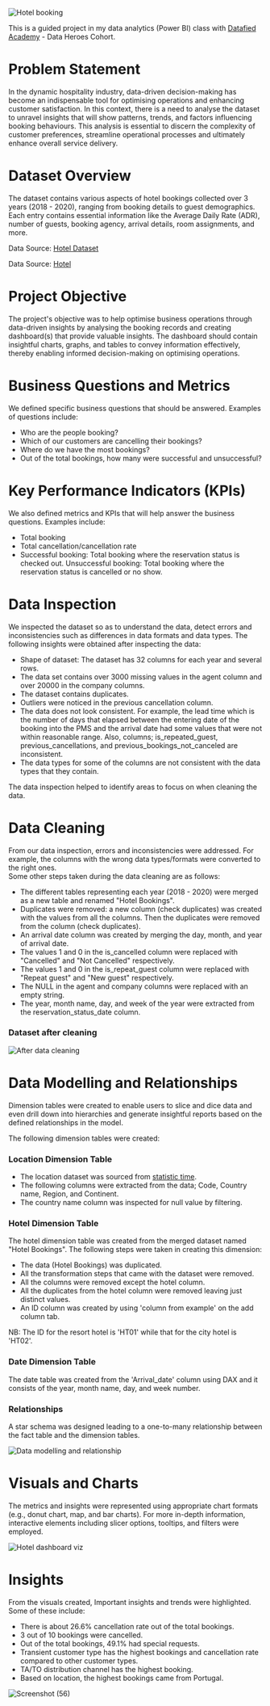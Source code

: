 ![Hotel booking](https://github.com/Onorable-e/Hotel-Bookings/assets/139487541/0c8f487a-a892-4a6f-bf4e-aef73e29f3df) 

This is a guided project in my data analytics (Power BI) class with [Datafied Academy](https://github.com/Datafyde) - Data Heroes Cohort. <br>

# Problem Statement 
In the dynamic hospitality industry, data-driven decision-making has become an indispensable tool for optimising operations and enhancing customer satisfaction. In this context, there is a need to analyse the dataset to unravel insights that will show patterns, trends, and factors influencing booking behaviours. This analysis is essential to discern the complexity of customer preferences, streamline operational processes and ultimately enhance overall service delivery.

# Dataset Overview 
The dataset contains various aspects of hotel bookings collected over 3 years (2018 - 2020), ranging from booking details to guest demographics. Each entry contains essential information like the Average Daily Rate (ADR), number of guests, booking agency, arrival details, room assignments, and more. 

Data Source: [Hotel Dataset](https://www.kaggle.com/datasets/jessemostipak/hotel-booking-demand/data)

Data Source: [Hotel](https://www.kaggle.com/datasets/jessemostipak/hotel-booking-demand/data)

# Project Objective 
The project's objective was to help optimise business operations through data-driven insights by analysing the booking records and creating dashboard(s) that provide valuable insights. The dashboard should contain insightful charts, graphs, and tables to convey information effectively, thereby enabling informed decision-making on optimising operations. 

# Business Questions and Metrics
We defined specific business questions that should be answered. Examples of questions include: <br>
- Who are the people booking? <br>
- Which of our customers are cancelling their bookings? <br>
- Where do we have the most bookings? <br>
- Out of the total bookings, how many were successful and unsuccessful? <br>

# Key Performance Indicators (KPIs)
We also defined metrics and KPIs that will help answer the business questions. Examples include: <br>
- Total booking <br>
- Total cancellation/cancellation rate <br>
- Successful booking: Total booking where the reservation status is checked out. Unsuccessful booking: Total booking where the reservation status is cancelled or no show. <br>

# Data Inspection
We inspected the dataset so as to understand the data, detect errors and inconsistencies such as differences in data formats and data types. The following insights were obtained after inspecting the data: 

- Shape of dataset: The dataset has 32 columns for each year and several rows.<br>
- The data set contains over 3000 missing values in the agent column and over 20000 in the company columns. <br>
- The dataset contains duplicates. <br>
- Outliers were noticed in the previous cancellation column. <br> 
- The data does not look consistent. For example, the lead time which is the number of days that elapsed between the entering date of the booking into the PMS and the arrival date had some values that were not within reasonable range. Also, columns; is_repeated_guest, previous_cancellations, and previous_bookings_not_canceled are inconsistent. <br>
- The data types for some of the columns are not consistent with the data types that they contain. <br>

The data inspection helped to identify areas to focus on when cleaning the data.

# Data Cleaning 
From our data inspection, errors and inconsistencies were addressed. For example, the columns with the wrong data types/formats were converted to the right ones.<br>
Some other steps taken during the data cleaning are as follows:   
- The different tables representing each year (2018 - 2020) were merged as a new table and renamed "Hotel Bookings". <br>
- Duplicates were removed: a new column (check duplicates) was created with the values from all the columns. Then the duplicates were removed from the column (check duplicates). <br>
- An arrival date column was created by merging the day, month, and year of arrival date. <br>
- The values 1 and 0 in the is_cancelled column were replaced with "Cancelled" and "Not Cancelled" respectively. <br>
- The values 1 and 0 in the is_repeat_guest column were replaced with "Repeat guest" and "New guest" respectively. <br>
- The NULL in the agent and company columns were replaced with an empty string. <br>
- The year, month name, day, and week of the year were extracted from the reservation_status_date column. <br>

### Dataset after cleaning
![After data cleaning](https://github.com/Onorable-e/Hotel-Bookings/assets/139487541/fb179a38-fea4-4c2c-aa15-ee15326c0fce)

# Data Modelling and Relationships
Dimension tables were created to enable users to slice and dice data and even drill down into hierarchies and generate insightful reports based on the defined relationships in the model.<br>

The following dimension tables were created:

### Location Dimension Table
- The location dataset was sourced from [statistic time](https://statisticstimes.com/geography/countries-by-continents.php).<br>
- The following columns were extracted from the data; Code, Country name, Region, and Continent.<br>
- The country name column was inspected for null value by filtering.
  
### Hotel Dimension Table 
The hotel dimension table was created from the merged dataset named "Hotel Bookings". The following steps were taken in creating this dimension:
- The data (Hotel Bookings) was duplicated. <br>
- All the transformation steps that came with the dataset were removed. <br>
- All the columns were removed except the hotel column. <br>
- All the duplicates from the hotel column were removed leaving just distinct values. <br>
- An ID column was created by using 'column from example' on the add column tab. <br>

NB: The ID for the resort hotel is 'HT01' while that for the city hotel is 'HT02'.

### Date Dimension Table
The date table was created from the 'Arrival_date' column using DAX and it consists of the year, month name, day, and week number. 

### Relationships
A star schema was designed leading to a one-to-many relationship between the fact table and the dimension tables.  

![Data modelling and relationship](https://github.com/Onorable-e/Hotel-Bookings/assets/139487541/53bf7370-89cb-40e2-b776-1d6115b122a5)

# Visuals and Charts
The metrics and insights were represented using appropriate chart formats (e.g., donut chart, map, and bar charts). For more in-depth information, interactive elements including slicer options, tooltips, and filters were employed.

![Hotel dashboard viz](https://github.com/Onorable-e/Hotel-Bookings/assets/139487541/a7e30fba-ed11-450c-8eae-1c7c710ec9b7)

# Insights
From the visuals created, Important insights and trends were highlighted. Some of these include:
- There is about 26.6% cancellation rate out of the total bookings.<br>
- 3 out of 10 bookings were cancelled.<br>
- Out of the total bookings, 49.1% had special requests.<br>
- Transient customer type has the highest bookings and cancellation rate compared to other customer types.<br>
- TA/TO distribution channel has the highest booking.<br>
- Based on location, the highest bookings came from Portugal. 


![Screenshot (56)](https://github.com/Onorable-e/Hotel-Bookings/assets/139487541/cf384fc3-0dee-4a0d-a1f0-8ac029932e08)

